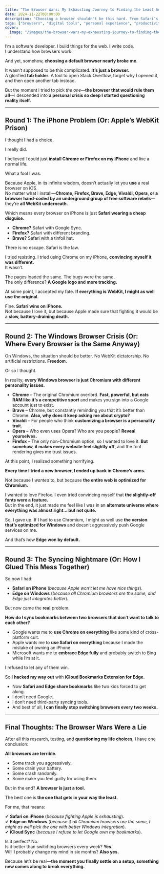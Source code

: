 ```yaml
---
title: "The Browser Wars: My Exhausting Journey to Finding the Least Annoying Setup"
date: 2024-11-22T00:00:00
description: "Choosing a browser shouldn't be this hard. From Safari’s WebKit prison to Windows’ Chromium clones, here’s my exhausting browser journey."
tags: ["browsers", "digital tools", "personal experience", "productivity", "tech", "web development"]
cover:
  image: "/images/the-browser-wars-my-exhausting-journey-to-finding-the-least-annoying-setup.png"
---
```

I’m a software developer. I build things for the web. I write code.  
I understand how browsers work.  

And yet, somehow, **choosing a default browser nearly broke me.**  

It wasn’t supposed to be this complicated. **It’s just a browser.**  
A glorified **tab holder**. A tool to open Stack Overflow, forget why I opened it, and then open another tab instead.  

But the moment I tried to pick *the one*—**the browser that would rule them all**—I descended into **a personal crisis so deep I started questioning reality itself.**  

---

## **Round 1: The iPhone Problem (Or: Apple’s WebKit Prison)**  

I thought I had a choice.  

I really did.  

I believed I could just **install Chrome or Firefox on my iPhone** and live a normal life.  

What a fool I was.  

Because Apple, in its infinite wisdom, doesn’t actually let you **use** a real browser on iOS.  
No matter what I install—**Chrome, Firefox, Brave, Edge, Vivaldi, Opera, or a browser hand-coded by an underground group of free software rebels**—they’re **all WebKit underneath.**  

Which means every browser on iPhone is just **Safari wearing a cheap disguise.**  

- **Chrome?** Safari with Google Sync.  
- **Firefox?** Safari with different branding.  
- **Brave?** Safari with a tinfoil hat.  

There is no escape. Safari is the law.  

I tried resisting. I tried using Chrome on my iPhone, **convincing myself it was different.**  
It wasn’t.  

The pages loaded the same. The bugs were the same.  
The only difference? **A Google logo and more tracking.**  

At some point, I accepted my fate. **If everything is WebKit, I might as well use the original.**  

Fine. **Safari wins on iPhone.**  
Not because I love it, but because Apple made sure that fighting it would be a **slow, battery-draining death.**  

---

## **Round 2: The Windows Browser Crisis (Or: Where Every Browser is the Same Anyway)**  

On Windows, the situation should be better. No WebKit dictatorship. No artificial restrictions. **Freedom.**  

Or so I thought.  

In reality, **every Windows browser is just Chromium with different personality issues.**  

- **Chrome** – The original Chromium overlord. **Fast, powerful, but eats RAM like it’s a competitive sport** and makes you sign into a Google account just to exist.  
- **Brave** – Chrome, but constantly reminding you that it’s better than Chrome. **Also, why does it keep asking me about crypto?**  
- **Vivaldi** – For people who think **customizing a browser is a personality trait.**  
- **Opera** – Who even uses Opera? Who are you people? **Reveal yourselves.**  
- **Firefox** – The only non-Chromium option, so I wanted to love it. **But somehow, it makes every website feel slightly off**, and the font rendering gives me trust issues.  

At this point, I realized something horrifying.  

**Every time I tried a new browser, I ended up back in Chrome’s arms.**  

Not because I *wanted* to, but because **the entire web is optimized for Chromium.**  

I wanted to love Firefox. I even tried convincing myself that **the slightly-off fonts were a feature.**  
But in the end, it just made me feel like I was in an **alternate universe where everything was almost right… but not quite.**  

So, I gave up. If I had to use Chromium, I might as well use **the version that’s optimized for Windows** and doesn’t aggressively push Google services on me.  

And that’s how **Edge won by default.**  

---

## **Round 3: The Syncing Nightmare (Or: How I Glued This Mess Together)**  

So now I had:  

- **Safari on iPhone** (*because Apple won’t let me have nice things*).  
- **Edge on Windows** (*because all Chromium browsers are the same, and Edge just integrates better*).  

But now came the **real** problem.  

**How do I sync bookmarks between two browsers that don’t want to talk to each other?**  

- Google wants me to **use Chrome on everything** like some kind of cross-platform cult.  
- Apple wants me to **use Safari on everything** because I made the mistake of owning an iPhone.  
- Microsoft wants me to **embrace Edge fully** and probably switch to Bing while I’m at it.  

I refused to let any of them win.  

So I **hacked my way out** with **iCloud Bookmarks Extension for Edge.**  

- Now **Safari and Edge share bookmarks** like two kids forced to get along.  
- I don’t need Google.  
- I don’t need third-party syncing tools.  
- And best of all, **I can finally stop switching browsers every two weeks.**  

---

## **Final Thoughts: The Browser Wars Were a Lie**  

After all this research, testing, and **questioning my life choices**, I have one conclusion:  

**All browsers are terrible.**  

- Some track you aggressively.  
- Some drain your battery.  
- Some crash randomly.  
- Some make you feel guilty for using them.  

But in the end? **A browser is just a tool.**  

The best one is **the one that gets in your way the least.**  

For me, that means:  

✔ **Safari on iPhone** (*because fighting Apple is exhausting*).  
✔ **Edge on Windows** (*because if all Chromium browsers are the same, I might as well pick the one with better Windows integration*).  
✔ **iCloud Sync** (*because I refuse to let Google own my bookmarks*).  

Is it perfect? No.  
Is it better than switching browsers every week? **Yes.**  
Will I probably change my mind in six months? **Also yes.**  

Because let’s be real—**the moment you finally settle on a setup, something new comes along to break everything.**  